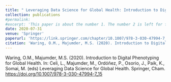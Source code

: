 ```yaml
---
title: " Leveraging Data Science for Global Health: Introduction to Digital Phenotyping"
collection: publications
#permalink: 
#excerpt: 'This paper is about the number 1. The number 2 is left for future work.'
date: 2020-07-31
venue: 'Springer'
paperurl: 'https://link.springer.com/chapter/10.1007/978-3-030-47994-7_15'
citation: 'Waring, O.M., Majumder, M.S. (2020). Introduction to Digital Phenotyping for Global Health. In: Celi, L., Majumder, M., Ordóñez, P., Osorio, J., Paik, K., Somai, M. (eds) Leveraging Data Science for Global Health. Springer, Cham. https://doi.org/10.1007/978-3-030-47994-7_15'
---
```



Waring, O.M., Majumder, M.S. (2020). Introduction to Digital Phenotyping for Global Health. In: Celi, L., Majumder, M., Ordóñez, P., Osorio, J., Paik, K., Somai, M. (eds) Leveraging Data Science for Global Health. Springer, Cham. https://doi.org/10.1007/978-3-030-47994-7_15
